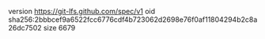 version https://git-lfs.github.com/spec/v1
oid sha256:2bbbcef9a6522fcc6776cdf4b723062d2698e76f0af11804294b2c8a26dc7502
size 6679
